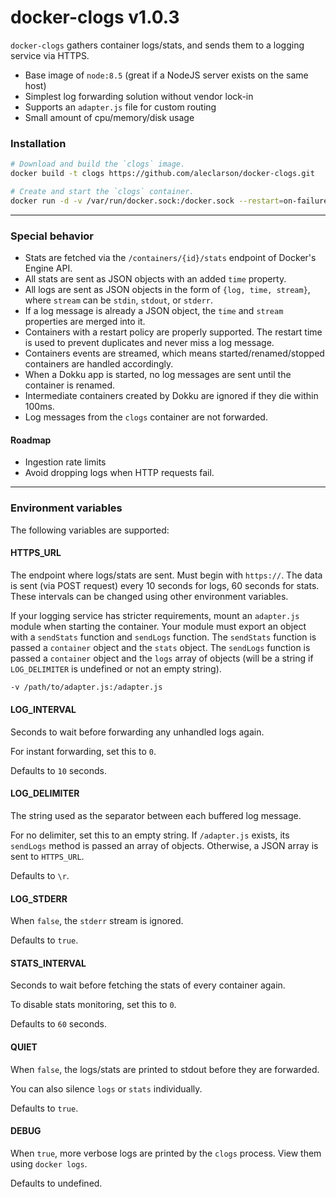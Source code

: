 
# docker-clogs v1.0.3

`docker-clogs` gathers container logs/stats, and sends them to a logging service via HTTPS.

- Base image of `node:8.5` (great if a NodeJS server exists on the same host)
- Simplest log forwarding solution without vendor lock-in
- Supports an `adapter.js` file for custom routing
- Small amount of cpu/memory/disk usage

### Installation

```sh
# Download and build the `clogs` image.
docker build -t clogs https://github.com/aleclarson/docker-clogs.git

# Create and start the `clogs` container.
docker run -d -v /var/run/docker.sock:/docker.sock --restart=on-failure --log-opt max-size=10m --name=clogs clogs
```

---

### Special behavior

- Stats are fetched via the `/containers/{id}/stats` endpoint of Docker's Engine API.
- All stats are sent as JSON objects with an added `time` property.
- All logs are sent as JSON objects in the form of `{log, time, stream}`, where `stream` can be `stdin`, `stdout`, or `stderr`.
- If a log message is already a JSON object, the `time` and `stream` properties are merged into it.
- Containers with a restart policy are properly supported. The restart time is used to prevent duplicates and never miss a log message.
- Containers events are streamed, which means started/renamed/stopped containers are handled accordingly.
- When a Dokku app is started, no log messages are sent until the container is renamed.
- Intermediate containers created by Dokku are ignored if they die within 100ms.
- Log messages from the `clogs` container are not forwarded.

#### Roadmap

- Ingestion rate limits
- Avoid dropping logs when HTTP requests fail.

---

### Environment variables

The following variables are supported:

#### HTTPS_URL

The endpoint where logs/stats are sent. Must begin with `https://`. The data is sent (via POST request) every 10 seconds for logs, 60 seconds for stats. These intervals can be changed using other environment variables.

If your logging service has stricter requirements, mount an `adapter.js` module when starting the container. Your module must export an object with a `sendStats` function and `sendLogs` function. The `sendStats` function is passed a `container` object and the `stats` object. The `sendLogs` function is passed a `container` object and the `logs` array of objects (will be a string if `LOG_DELIMITER` is undefined or not an empty string).

```sh
-v /path/to/adapter.js:/adapter.js
```

#### LOG_INTERVAL

Seconds to wait before forwarding any unhandled logs again.

For instant forwarding, set this to `0`.

Defaults to `10` seconds.

#### LOG_DELIMITER

The string used as the separator between each buffered log message.

For no delimiter, set this to an empty string. If `/adapter.js` exists, its `sendLogs` method is passed an array of objects. Otherwise, a JSON array is sent to `HTTPS_URL`.

Defaults to `\r`.

#### LOG_STDERR

When `false`, the `stderr` stream is ignored.

Defaults to `true`.

#### STATS_INTERVAL

Seconds to wait before fetching the stats of every container again.

To disable stats monitoring, set this to `0`.

Defaults to `60` seconds.

#### QUIET

When `false`, the logs/stats are printed to stdout before they are forwarded.

You can also silence `logs` or `stats` individually.

Defaults to `true`.

#### DEBUG

When `true`, more verbose logs are printed by the `clogs` process. View them using `docker logs`.

Defaults to undefined.
